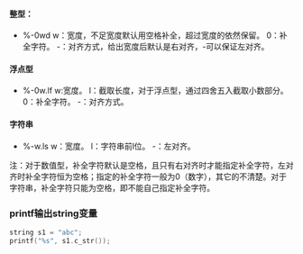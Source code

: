 #### 整型：
- %-0wd
 w：宽度，不足宽度默认用空格补全，超过宽度的依然保留。
 0：补全字符。
 -：对齐方式，给出宽度后默认是右对齐，-可以保证左对齐。

#### 浮点型
- %-0w.lf
 w:宽度。
 l：截取长度，对于浮点型，通过四舍五入截取小数部分。
 0：补全字符。
 -：对齐方式。

#### 字符串

- %-w.ls
w：宽度。
l：字符串前l位。
-：左对齐。

注：对于数值型，补全字符默认是空格，且只有右对齐时才能指定补全字符，左对齐时补全字符恒为空格；指定的补全字符一般为0（数字），其它的不清楚。对于字符串，补全字符只能为空格，即不能自己指定补全字符。

### printf输出string变量
``` c++
string s1 = "abc";
printf("%s", s1.c_str());
```